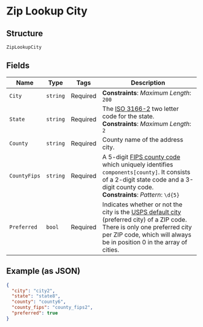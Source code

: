 
# Zip Lookup City

## Structure

`ZipLookupCity`

## Fields

| Name | Type | Tags | Description |
|  --- | --- | --- | --- |
| `City` | `string` | Required | **Constraints**: *Maximum Length*: `200` |
| `State` | `string` | Required | The <a href="https://en.wikipedia.org/wiki/ISO_3166-2" target="_blank">ISO 3166-2</a> two letter code for the state.<br>**Constraints**: *Maximum Length*: `2` |
| `County` | `string` | Required | County name of the address city. |
| `CountyFips` | `string` | Required | A 5-digit <a href="https://en.wikipedia.org/wiki/FIPS_county_code" target="_blank">FIPS county code</a> which uniquely identifies `components[county]`. It consists of a 2-digit state code and a 3-digit county code.<br>**Constraints**: *Pattern*: `\d{5}` |
| `Preferred` | `bool` | Required | Indicates whether or not the city is the <a href="https://en.wikipedia.org/wiki/ZIP_Code#ZIP_Codes_and_previous_zoning_lines" target="_blank">USPS default city</a> (preferred city) of a ZIP code. There is only one preferred city per ZIP code, which will always be in position 0 in the array of cities. |

## Example (as JSON)

```json
{
  "city": "city2",
  "state": "state8",
  "county": "county6",
  "county_fips": "county_fips2",
  "preferred": true
}
```

